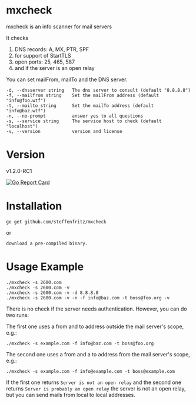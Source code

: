 # mxcheck

mxcheck is an info scanner for mail servers

It checks 
  1. DNS records: A, MX, PTR, SPF
  2. for support of StartTLS
  3. open ports: 25, 465, 587
  4. and if the server is an open relay

You can set mailFrom, mailTo and the DNS server.


    -d, --dnsserver string   The dns server to consult (default "8.8.8.8")
    -f, --mailfrom string    Set the mailFrom address (default "info@foo.wtf")
    -t, --mailto string      Set the mailTo address (default "info@baz.wtf")
    -n, --no-prompt          answer yes to all questions
    -s, --service string     The service host to check (default "localhost")
    -v, --version            version and license


# Version

v1.2.0-RC1

[![Go Report Card](https://goreportcard.com/badge/github.com/steffenfritz/mxcheck)](https://goreportcard.com/report/github.com/steffenfritz/mxcheck) 


# Installation

    go get github.com/steffenfritz/mxcheck

or 

    download a pre-compiled binary.

# Usage Example

    ./mxcheck -s 2600.com
    ./mxcheck -s 2600.com -v
    ./mxcheck -s 2600.com -v -d 8.8.8.8
    ./mxcheck -s 2600.com -v -n -f info@baz.com -t boss@foo.org -v

There is no check if the server needs authentication. However, you can do two runs:

The first one uses a from and to address outside the mail server's scope, e.g.:

    ./mxcheck -s example.com -f info@baz.com -t boss@foo.org

The second one uses a from and a to address from the mail server's scope, e.g.:

    ./mxcheck -s example.com -f info@example.com -t boss@example.com

If the first one returns ``Server is not an open relay`` and the second one returns `Server is probably an open relay` the server is not an open relay, but you can send mails from local to local addresses.

